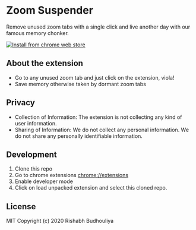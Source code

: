 # Zoom Suspender

Remove unused zoom tabs with a single click and live another day with our famous memory chonker.

[![Install from chrome web store](https://developer.chrome.com/webstore/images/ChromeWebStore_Badge_v2_340x96.png)](https://chrome.google.com/webstore/detail/zoom-suspender/fdgccddmodhmbhaijendikgejnflbhkk?hl=en-US)


## About the extension

- Go to any unused zoom tab and just click on the extension, viola!
- Save memory otherwise taken by dormant zoom tabs

## Privacy

- Collection of Information: The extension is not collecting any kind of user information.
- Sharing of Information: We do not collect any personal information. We do not share any personally identifiable information.

## Development

1. Clone this repo
2. Go to chrome extensions [chrome://extensions](chrome://extensions)
3. Enable developer mode
4. Click on load unpacked extension and select this cloned repo.


## License

MIT Copyright (c) 2020 Rishabh Budhouliya
